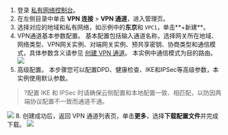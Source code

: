 1. 登录 [私有网络控制台](https://console.cloud.tencent.com/vpc/vpc?rid=1)。
2. 在左侧目录中单击 **VPN 连接** > **VPN 通道**，进入管理页。
3. 选择对应的地域和私有网络，如示例中的**东京**和 `VPC1`，单击**+新建**。
4. VPN通道基本参数配置。
基本配置包括输入通道名称，选择网关所在地域、网络类型、VPN网关实例、对端网关实例、预共享密钥、协商类型和通信模式，具体参数含义请参见 [创建 VPN 通道](https://cloud.tencent.com/document/product/554/52864)。
本实例中通信模式为目的路由。
![](https://qcloudimg.tencent-cloud.cn/raw/bc11b74925a1c4d8396fc3b90fb95a9e.png)
5. 高级配置。
本步骤您可以配置DPD、健康检查、IKE和IPSec等高级参数，本实例使用默认参数。
>?配置 IKE 和 IPSec 时请确保云侧配置和本地配置一致、相匹配，以防因两端协议配置不一致而通道不通。
>
![](https://qcloudimg.tencent-cloud.cn/raw/dac2d681b2afbc62f92780d93839bc63.png)
8. 创建成功后，返回 VPN 通道列表页，单击**更多**，选择**下载配置文件**并完成下载。
 ![](https://qcloudimg.tencent-cloud.cn/raw/541935eddec97bd9fb3c4d180f55b711.png)
